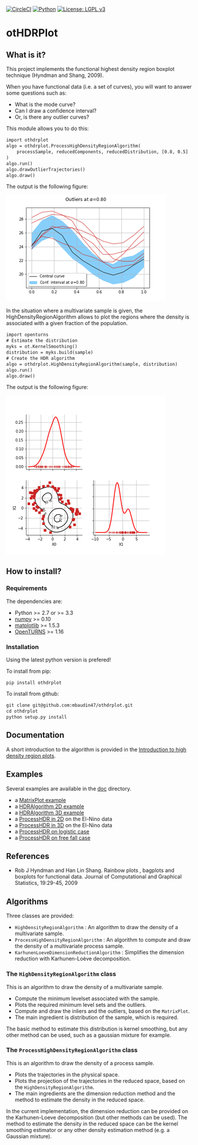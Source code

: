 [![CircleCI](https://circleci.com/gh/mbaudin47/othdrplot.svg?style=svg)](https://circleci.com/gh/mbaudin47/othdrplot)
[![Python](https://img.shields.io/badge/python-3.7-blue.svg)](
    https://python.org)
[![License: LGPL v3](https://img.shields.io/badge/License-LGPL%20v3-blue.svg)](https://www.gnu.org/licenses/lgpl-3.0)

# otHDRPlot

## What is it?

This project implements the functional highest density region boxplot technique (Hyndman and Shang, 2009). 

When you have functional data (i.e. a set of curves), you will want to answer
some questions such as:

* What is the mode curve?
* Can I draw a confidence interval?
* Or, is there any outlier curves?

This module allows you to do this: 

```
import othdrplot
algo = othdrplot.ProcessHighDensityRegionAlgorithm(
    processSample, reducedComponents, reducedDistribution, [0.8, 0.5]
)
algo.run()
algo.drawOutlierTrajectories()
algo.draw()
```

The output is the following figure: 

![npfda-elnino](doc/images/elnino-OutlierTrajectoryPlot.png)

In the situation where a multivariate sample is given, the 
HighDensityRegionAlgorithm allows to plot the 
regions where the density is associated with a 
given fraction of the population.

```
import openturns
# Estimate the distribution
myks = ot.KernelSmoothing()
distribution = myks.build(sample)
# Create the HDR algorithm
algo = othdrplot.HighDensityRegionAlgorithm(sample, distribution)
algo.run()
algo.draw()
```

The output is the following figure: 

![gauss-mixture-OutlierPlot](doc/images/gauss-mixture-OutlierPlot.png)

## How to install?

### Requirements

[numpy]: http://www.numpy.org
[matplotlib]: https://matplotlib.org
[OpenTURNS]: http://www.openturns.org

The dependencies are: 

- Python >= 2.7 or >= 3.3
- [numpy] >= 0.10
- [matplotlib] >= 1.5.3
- [OpenTURNS] >= 1.16

### Installation

Using the latest python version is prefered! 

To install from pip:

```
pip install othdrplot
```

To install from github:

```
git clone git@github.com:mbaudin47/othdrplot.git
cd othdrplot
python setup.py install
```

## Documentation

[Introduction to high density region plots]: https://github.com/mbaudin47/othdrplot/tree/master/doc/documentation.ipynb

A short introduction to the algorithm is provided in the [Introduction to high density region plots].

## Examples

[doc]: https://github.com/mbaudin47/othdrplot/tree/master/doc/examples
[MatrixPlot example]: https://github.com/mbaudin47/othdrplot/tree/master/doc/examples/MatrixPlot.ipynb
[HDRAlgorithm 3D example]: https://github.com/mbaudin47/othdrplot/blob/master/doc/examples/HighDensityRegionAlgorithm-3D-example.ipynb
[HDRAlgorithm 2D example]: https://github.com/mbaudin47/othdrplot/blob/master/doc/examples/HighDensityRegionAlgorithm-example.ipynb
[ProcessHDR in 2D]: https://github.com/mbaudin47/othdrplot/blob/master/doc/examples/ProcessHighDensityRegionAlgorithm-example.ipynb
[ProcessHDR in 3D]: https://github.com/mbaudin47/othdrplot/blob/master/doc/examples/ProcessHighDensityRegionAlgorithm-3D-example.ipynb
[ProcessHDR on logistic case]: https://github.com/mbaudin47/othdrplot/blob/master/doc/examples/ProcessHDRAlgorithm-logistic.ipynb
[ProcessHDR on free fall case]: https://github.com/mbaudin47/othdrplot/blob/master/doc/examples/ProcessHDRAlgorithm-chute.ipynb

Several examples are available in the [doc] directory.
* a [MatrixPlot example]
* a [HDRAlgorithm 2D example]
* a [HDRAlgorithm 3D example]
* a [ProcessHDR in 2D] on the El-Nino data
* a [ProcessHDR in 3D] on the El-Nino data
* a [ProcessHDR on logistic case]
* a [ProcessHDR on free fall case]

## References

* Rob J Hyndman and Han Lin Shang. Rainbow plots , bagplots and boxplots for functional data. Journal of Computational and Graphical Statistics, 19:29-45, 2009

## Algorithms

Three classes are provided:

- `HighDensityRegionAlgorithm` : An algorithm to draw the density of a multivariate sample. 
- `ProcessHighDensityRegionAlgorithm` : An algorithm to compute and draw the density of a multivariate process sample. 
- `KarhunenLoeveDimensionReductionAlgorithm` : Simplifies the dimension reduction 
with Karhunen-Loève decomposition.

### The `HighDensityRegionAlgorithm` class

This is an algorithm to draw the density of a multivariate sample.

- Compute the minimum levelset associated with the sample.
- Plots the required minimum level sets and the outliers. 
- Compute and draw the inliers and the outliers, based on the `MatrixPlot`.
- The main ingredient is distribution of the sample, which is required. 

The basic method to estimate this distribution is kernel smoothing, 
but any other method can be used, such as a gaussian mixture for example. 

### The `ProcessHighDensityRegionAlgorithm` class

This is an algorithm to draw the density of a process sample. 

- Plots the trajectories in the physical space.
- Plots the projection of the trajectories in the reduced space, based on the `HighDensityRegionAlgorithm`. 
- The main ingredients are the dimension reduction method and the method to estimate the density in the reduced space. 

In the current implementation, the dimension reduction can be provided 
on the Karhunen-Loeve decomposition (but other methods can be used). 
The method to estimate the density in the reduced space can be 
the kernel smoothing estimator or any other density estimation 
method (e.g. a Gaussian mixture). 


